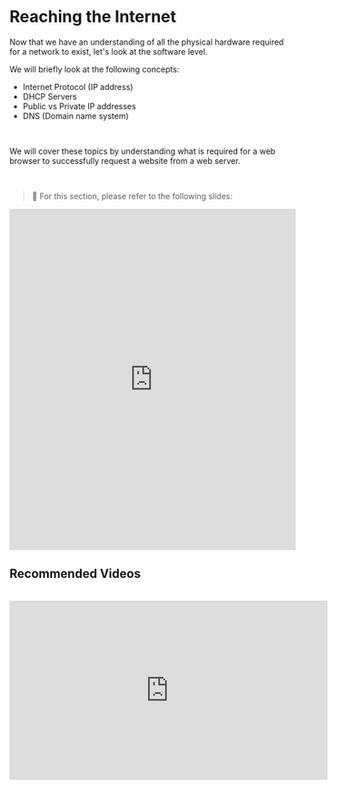 # Reaching the Internet

Now that we have an understanding of all the physical hardware required for a network to exist, let's look at the software level.

We will briefly look at the following concepts:

- Internet Protocol (IP address)
- DHCP Servers
- Public vs Private IP addresses
- DNS (Domain name system)

<br>

We will cover these topics by understanding what is required for a web browser to successfully request a website from a web server.

<br>

> 📖 For this section, please refer to the following slides:

<iframe src="https://docs.google.com/presentation/d/e/2PACX-1vR2j8kZjWFj0CRjTc_fQeyXOWXf_cMEyxFS57LU_Dn4rX1Fl-MCowktukrLeh7u5mfoiupePWZ8OaJ5/embed?start=false&loop=false&delayms=3000" frameborder="0" width="100%" height="600" allowfullscreen="true" mozallowfullscreen="true" webkitallowfullscreen="true"></iframe>

<br>

## Recommended Videos

<br>

<iframe width="560" height="315" src="https://www.youtube.com/embed/5o8CwafCxnU" frameborder="0" allow="accelerometer; autoplay; clipboard-write; encrypted-media; gyroscope; picture-in-picture" allowfullscreen></iframe>




